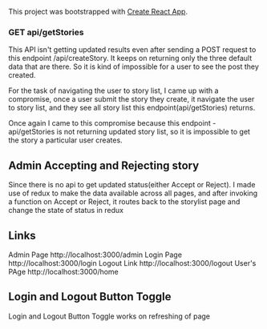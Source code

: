 This project was bootstrapped with [Create React App](https://github.com/facebook/create-react-app).

### GET api/getStories

This API isn't getting updated results even after sending a POST request to this endpoint /api/createStory. It keeps on returning only the three default data that are there.
So it is kind of impossible for a user to see the post they created.

For the task of navigating the user to story list, I came up with a compromise, once a user submit the story they create, it navigate the user to story list, and they see all story list this endpoint(api/getStories) returns. 

Once again I came to this compromise because this endpoint - api/getStories is not returning updated story list, so it is impossible to get the story a particular user creates.


## Admin Accepting and Rejecting story
Since there is no api to get updated status(either Accept or Reject). I made use of redux to make the data available across all pages, and after invoking a function on Accept or Reject, it routes back to the storylist page and change the state of status in redux


## Links
 Admin Page http://localhost:3000/admin
 Login Page http://localhost:3000/login
 Logout Link http://localhost:3000/logout
 User's PAge http://localhost:3000/home
 
## Login and Logout Button Toggle
Login and Logout Button Toggle works on refreshing of page
